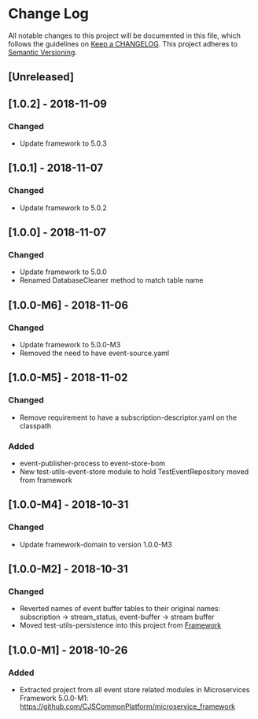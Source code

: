 # Change Log
All notable changes to this project will be documented in this file, which follows the guidelines
on [Keep a CHANGELOG](http://keepachangelog.com/). This project adheres to
[Semantic Versioning](http://semver.org/).

## [Unreleased]

## [1.0.2] - 2018-11-09
### Changed
- Update framework to 5.0.3

## [1.0.1] - 2018-11-07
### Changed
- Update framework to 5.0.2

## [1.0.0] - 2018-11-07
### Changed
- Update framework to 5.0.0
- Renamed DatabaseCleaner method to match table name

## [1.0.0-M6] - 2018-11-06

### Changed
- Update framework to 5.0.0-M3
- Removed the need to have event-source.yaml

## [1.0.0-M5] - 2018-11-02

### Changed
- Remove requirement to have a subscription-descriptor.yaml on the classpath

### Added
- event-publisher-process to event-store-bom
- New test-utils-event-store module to hold TestEventRepository moved from framework

## [1.0.0-M4] - 2018-10-31

### Changed
- Update framework-domain to version 1.0.0-M3

## [1.0.0-M2] - 2018-10-31

### Changed
- Reverted names of event buffer tables to their original names: 
subscription -> stream_status, event-buffer -> stream buffer
- Moved test-utils-persistence into this project from 
[Framework](https://github.com/CJSCommonPlatform/microservice_framework)

## [1.0.0-M1] - 2018-10-26

### Added
- Extracted project from all event store related modules in Microservices Framework 5.0.0-M1: https://github.com/CJSCommonPlatform/microservice_framework


